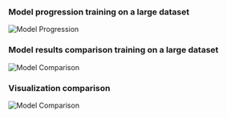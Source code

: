 ### Model progression training on a large dataset
![Model Progression](https://github.com/Rojas-D/thesis/blob/main/5.Appendix/images/comparacionProgreso.svg)

### Model results comparison training on a large dataset
![Model Comparison](https://github.com/Rojas-D/thesis/blob/main/5.Appendix/images/comparacionModelos.svg)

### Visualization comparison
![Model Comparison](https://github.com/Rojas-D/thesis/blob/main/5.Appendix/images/patchesViz.svg)
